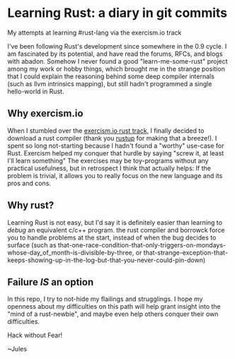 # Learning Rust: a diary in git commits
My attempts at learning #rust-lang via the exercism.io track

I've been following Rust's development since somewhere in the 0.9 cycle.
I am fascinated by its potential, and have read the forums, RFCs, and blogs with abadon.
Somehow I never found a good "learn-me-some-rust" project among my work or hobby things, which brought 
me in the strange position that I could explain the reasoning behind some deep compiler internals (such 
as llvm intrinsics mapping), but still hadn't programmed a single hello-world in Rust.

## Why exercism.io
When I stumbled over the [exercism.io rust track](http://exercism.io/languages/rust/about), I finally decided
to download a rust compiler (thank you [rustup](https://rustup.rs/) for making that a breeze!).
I spent so long not-starting because I hadn't found a "worthy" use-case for Rust. Exercism helped my conquer
that hurdle by saying "screw it, at least I'll learn something"
The exercises may be toy-programs without any practical usefulness, but in retrospect I think that actually helps: If
the problem is trivial, it allows you to really focus on the new language and its pros and cons.

## Why rust?
Learning Rust is not easy, but I'd say it is definitely easier than learning to _debug_ an equivalent c/c++ program.
the rust compiler and borrowck force you to handle problems at the start, instead of when the bug decides to surface
(such as that-one-race-condition-that-only-triggers-on-mondays-whose-day_of_month-is-divisible-by-three, or
that-strange-exception-that-keeps-showing-up-in-the-log-but-that-you-never-could-pin-down)

## Failure _IS_ an option
In this repo, I try to not-hide my flailings and strugglings. I hope my openness about my difficulties on this path 
will help grant insight into the "mind of a rust-newbie", and maybe even help others conquer their own difficulties.


Hack without Fear!

~Jules
